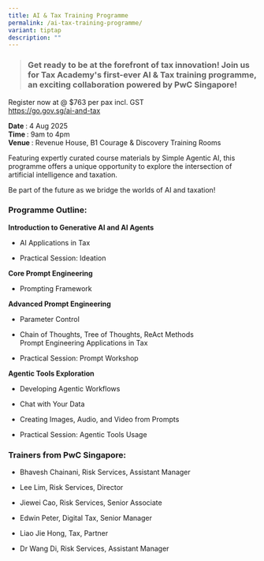 ```yaml
---
title: AI & Tax Training Programme
permalink: /ai-tax-training-programme/
variant: tiptap
description: ""
---
```

<blockquote>
<h3><strong>Get ready to be at the forefront of tax innovation! Join us for Tax Academy's first-ever AI &amp; Tax training programme, an exciting collaboration powered by PwC Singapore!</strong></h3>
</blockquote>
<p></p>
<p>Register now at @ $763 per pax incl. GST
<br><a href="https://go.gov.sg/ai-and-tax" rel="noopener noreferrer nofollow" target="_blank">https://go.gov.sg/ai-and-tax</a>
</p>
<p><strong>Date </strong>: 4 Aug 2025
<br><strong>Time </strong>: 9am to 4pm
<br><strong>Venue </strong>: Revenue House, B1 Courage &amp; Discovery Training
Rooms</p>
<p></p>
<p>Featuring expertly curated course materials by Simple Agentic AI, this
programme offers a unique opportunity to explore the intersection of artificial
intelligence and taxation.</p>
<p>Be part of the future as we bridge the worlds of AI and taxation!</p>
<p></p>
<p></p>
<h3><strong>Programme Outline:</strong></h3>
<p><strong>Introduction to Generative AI and AI Agents</strong>
</p>
<ul data-tight="true" class="tight">
<li>
<p>AI Applications in Tax</p>
</li>
<li>
<p>Practical Session: Ideation</p>
</li>
</ul>
<p><strong>Core Prompt Engineering</strong>
</p>
<ul data-tight="true" class="tight">
<li>
<p>Prompting Framework</p>
</li>
</ul>
<p><strong>Advanced Prompt Engineering</strong>
</p>
<ul data-tight="true" class="tight">
<li>
<p>Parameter Control</p>
</li>
<li>
<p>Chain of Thoughts, Tree of Thoughts, ReAct Methods
<br>Prompt Engineering Applications in Tax</p>
</li>
<li>
<p>Practical Session: Prompt Workshop</p>
</li>
</ul>
<p><strong>Agentic Tools Exploration</strong>
</p>
<ul data-tight="true" class="tight">
<li>
<p>Developing Agentic Workflows</p>
</li>
<li>
<p>Chat with Your Data</p>
</li>
<li>
<p>Creating Images, Audio, and Video from Prompts</p>
</li>
<li>
<p>Practical Session: Agentic Tools&nbsp;Usage</p>
</li>
</ul>
<h3><strong>Trainers from PwC Singapore:</strong></h3>
<ul data-tight="true" class="tight">
<li>
<p>Bhavesh Chainani, Risk Services, Assistant Manager</p>
</li>
<li>
<p>Lee Lim, Risk Services, Director</p>
</li>
<li>
<p>Jiewei Cao, Risk Services, Senior Associate</p>
</li>
<li>
<p>Edwin Peter, Digital Tax, Senior Manager</p>
</li>
<li>
<p>Liao Jie Hong, Tax, Partner</p>
</li>
<li>
<p>Dr Wang Di, Risk Services, Assistant Manager</p>
</li>
</ul>
<p></p>
<p></p>